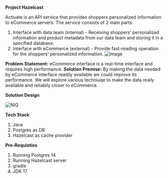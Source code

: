 **Project Hazelcast**

Activate is an API service that provides shoppers
personalized information to eCommerce servers.
The service consists of 2 main parts:
1. Interface with data team (internal) - Receiving shoppers’ personalized
information and product metadata from our data team and storing it in a specified
database.
2. Interface with eCommerce (external) - Provide fast-reading operation for the
shoppers’ personalized information.
![image](https://github.com/durairajsekar/hazelcast/assets/147389197/0b192af7-9413-43ea-80db-5f6bf1ba0059)

**Problem Statement:** eCommerce interface is a real-time interface and requires high performance.
**Solution Premise:** By making the data needed by eCommerce interface readily available we could improve its performance. We will explore various techniuqe to make the data reaily available and reliabily closer to eCommerce.

**Solution Design**
 
![NIQ](https://github.com/durairajsekar/hazelcast/assets/147389197/8a653d2d-bfdd-4826-aec7-da1790318289)

**Tech Stack**
1. Java
2. Postgres as DB
3. Hazelcast as cache provider

**Pre-Requisties**
1. Running Postgres 14
2. Running Hazelcast server
3. gradle
4. JDK 17
